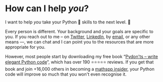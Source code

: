 # How can I help _you_?

I want to help _you_ take your Python 🐍 skills to the next level. 🚀

Every person is different.
Your background and your goals are specific to you.
If you reach out to me – on [Twitter], [LinkedIn], by [email], or any other means —, we can chat and I can point you to the resources that are more appropriate for you.

However, most people start by downloading my free book “[Pydon'ts – write elegant Python code][pydonts]”, which has over 190 ⭐⭐⭐⭐⭐ reviews.
If you get that book and join +16,000 others in becoming a [mathspp insider][insider], your Python code will improve so much that you won't even recognise it.

[pydonts]: /pydonts
[insider]: https://insider.mathspp.com
[Twitter]: https://twitter.com/mathsppblog
[LinkedIn]: https://linkedin.com/in/rodrigo-girão-serrão
[email]: /contact-me
